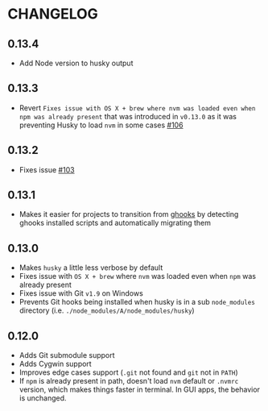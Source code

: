 # CHANGELOG

## 0.13.4

* Add Node version to husky output

## 0.13.3

* Revert `Fixes issue with OS X + brew where nvm was loaded even when npm was already present` that was introduced in `v0.13.0` as it was preventing Husky to load `nvm` in some cases [#106](https://github.com/typicode/husky/issues/106)

## 0.13.2

* Fixes issue [#103](https://github.com/typicode/husky/issues/103)

## 0.13.1

* Makes it easier for projects to transition from [ghooks](https://github.com/gtramontina/ghooks) by detecting ghooks installed scripts and automatically migrating them

## 0.13.0

* Makes `husky` a little less verbose by default
* Fixes issue with `OS X + brew` where `nvm` was loaded even when `npm` was already present
* Fixes issue with Git `v1.9` on Windows
* Prevents Git hooks being installed when husky is in a sub `node_modules` directory (i.e. `./node_modules/A/node_modules/husky`)

## 0.12.0

* Adds Git submodule support
* Adds Cygwin support
* Improves edge cases support (`.git` not found and `git` not in `PATH`)
* If `npm` is already present in path, doesn't load `nvm` default or `.nvmrc` version, which makes things faster in terminal. In GUI apps, the behavior is unchanged.
